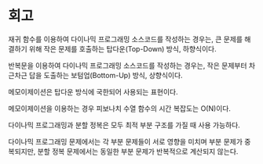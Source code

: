 # 회고

재귀 함수를 이용하여 다이나믹 프로그래밍 소스코드를 작성하는 경우는, 큰 문제를 해결하기 위해 작은 문제를 호출하는 탑다운(Top-Down) 방식, 하향식이다.

반복문을 이용하여 다이나믹 프로그래밍 소스코드를 작성하는 경우는, 작은 문제부터 차근차근 답을 도출하는 보텀업(Bottom-Up) 방식, 상향식이다.

메모이제이션은 탑다운 방식에 국한되어 사용되는 표현이다.

메모이제이션을 이용하는 경우 피보나치 수열 함수의 시간 복잡도는 O(N)이다.

다이나믹 프로그래밍과 분할 정복은 모두 최적 부분 구조를 가질 때 사용 가능하다.

다이나믹 프로그래밍 문제에서는 각 부분 문제들이 서로 영향을 미치며 부분 문제가 중복되지만, 분할 정복 문제에서는 동일한 부분 문제가 반복적으로 계산되지 않는다.